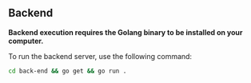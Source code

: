 ## Backend
**Backend execution requires the Golang binary to be installed on your computer.**

To run the backend server, use the following command:
```bash
cd back-end && go get && go run .
```
